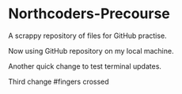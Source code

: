 # Northcoders-Precourse
A scrappy repository of files for GitHub practise.

Now using GitHub repository on my local machine.

Another quick change to test terminal updates.

Third change #fingers crossed
